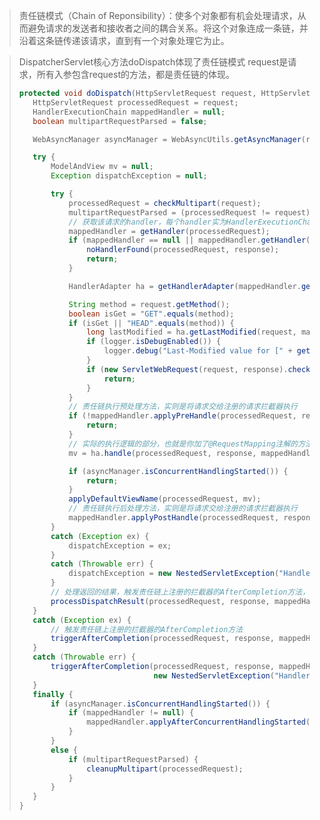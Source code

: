 > 责任链模式（Chain of Reponsibility）：使多个对象都有机会处理请求，从而避免请求的发送者和接收者之间的耦合关系。将这个对象连成一条链，并沿着这条链传递该请求，直到有一个对象处理它为止。

>DispatcherServlet核心方法doDispatch体现了责任链模式 request是请求，所有入参包含request的方法，都是责任链的体现。
>
>```java
>protected void doDispatch(HttpServletRequest request, HttpServletResponse response) throws Exception {
>    HttpServletRequest processedRequest = request;
>    HandlerExecutionChain mappedHandler = null;
>    boolean multipartRequestParsed = false;
>
>    WebAsyncManager asyncManager = WebAsyncUtils.getAsyncManager(request);
>
>    try {
>        ModelAndView mv = null;
>        Exception dispatchException = null;
>
>        try {
>            processedRequest = checkMultipart(request);
>            multipartRequestParsed = (processedRequest != request);
>            // 获取该请求的handler，每个handler实为HandlerExecutionChain，它为一个处理链，负责处理整个请求
>            mappedHandler = getHandler(processedRequest);
>            if (mappedHandler == null || mappedHandler.getHandler() == null) {
>                noHandlerFound(processedRequest, response);
>                return;
>            }
>
>            HandlerAdapter ha = getHandlerAdapter(mappedHandler.getHandler());
>
>            String method = request.getMethod();
>            boolean isGet = "GET".equals(method);
>            if (isGet || "HEAD".equals(method)) {
>                long lastModified = ha.getLastModified(request, mappedHandler.getHandler());
>                if (logger.isDebugEnabled()) {
>                    logger.debug("Last-Modified value for [" + getRequestUri(request) + "] is: " + lastModified);
>                }
>                if (new ServletWebRequest(request, response).checkNotModified(lastModified) && isGet) {
>                    return;
>                }
>            }
>            // 责任链执行预处理方法，实则是将请求交给注册的请求拦截器执行
>            if (!mappedHandler.applyPreHandle(processedRequest, response)) {
>                return;
>            }
>            // 实际的执行逻辑的部分，也就是你加了@RequestMapping注解的方法
>            mv = ha.handle(processedRequest, response, mappedHandler.getHandler());
>
>            if (asyncManager.isConcurrentHandlingStarted()) {
>                return;
>            }
>            applyDefaultViewName(processedRequest, mv);
>            // 责任链执行后处理方法，实则是将请求交给注册的请求拦截器执行
>            mappedHandler.applyPostHandle(processedRequest, response, mv);
>        }
>        catch (Exception ex) {
>            dispatchException = ex;
>        }
>        catch (Throwable err) {
>            dispatchException = new NestedServletException("Handler dispatch failed", err);
>        }
>        // 处理返回的结果，触发责任链上注册的拦截器的AfterCompletion方法，其中也用到了HandlerExecutionChain注册的handler来处理错误结果
>        processDispatchResult(processedRequest, response, mappedHandler, mv, dispatchException);
>    }
>    catch (Exception ex) {
>        // 触发责任链上注册的拦截器的AfterCompletion方法
>        triggerAfterCompletion(processedRequest, response, mappedHandler, ex);
>    }
>    catch (Throwable err) {
>        triggerAfterCompletion(processedRequest, response, mappedHandler,
>                               new NestedServletException("Handler processing failed", err));
>    }
>    finally {
>        if (asyncManager.isConcurrentHandlingStarted()) {
>            if (mappedHandler != null) {
>                mappedHandler.applyAfterConcurrentHandlingStarted(processedRequest, response);
>            }
>        }
>        else {
>            if (multipartRequestParsed) {
>                cleanupMultipart(processedRequest);
>            }
>        }
>    }
>}
>```

